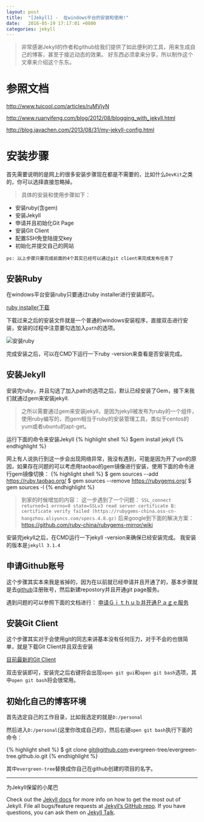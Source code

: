 ```yaml
---
layout: post
title:  "[Jekyll] -  在windows平台的安装和使用!"
date:   2016-05-19 17:17:01 +0800
categories: jekyll
---
```


> 非常感谢Jekyll的作者和github给我们提供了如此便利的工具，用来生成自己的博客，甚至于接近动态的效果。
> 好东西必须拿来分享，所以制作这个文章来介绍这个东东。

<!--more-->

# 参照文档
<http://www.tuicool.com/articles/ruMVjyN>

<http://www.ruanyifeng.com/blog/2012/08/blogging_with_jekyll.html>

<http://blog.javachen.com/2013/08/31/my-jekyll-config.html>

# 安装步骤
首先需要说明的是网上的很多安装步骤现在都是不需要的，比如什么`DevKit`之类的，你可以选择直接忽略掉。

> 具体的安装和使用步骤如下：

*  安装ruby(含gem)
*  安装Jekyll
*  申请并且初始化Git Page
*  安装Git Client
*  配置SSH免登陆提交key
*  初始化并提交自己的网站


`ps: 以上步骤只要完成前面的4个其实已经可以通过git client来完成发布任务了`

## 安装Ruby
在windows平台安装ruby只要通过ruby installer进行安装即可。

[ruby installer下载](http://rubyinstaller.org/downloads/)

下载过来之后的安装文件就是一个普通的windows安装程序，直接双击进行安装，安装的过程中注意要勾选加入`path`的选项。

![安装ruby](http://cn.yizeng.me/assets/images/posts/2013-05-11-ruby-installer.png) 

完成安装之后，可以在CMD下运行一下ruby -version来查看是否安装完成。

## 安装Jekyll

安装完ruby，并且勾选了加入path的选项之后，默认已经安装了Gem，接下来我们就通过gem来安装jekyll.

> 之所以需要通过gem来安装jekyll，是因为jekyll被发布为ruby的一个组件，使用ruby编写的，而gem相当于ruby的安装管理工具，类似于centos的yum或者ubuntu的apt-get。

运行下面的命令来安装Jekyll
{% highlight shell %}
$gem install jekyll
{% endhighlight %}

网上有人说执行到这一步会出现网络异常，我没有遇到，可能是因为开了vpn的原因，如果存在问题的可以考虑用taobao的gem镜像进行安装，使用下面的命令进行gem镜像切换：
{% highlight shell %}
$ gem sources --add https://ruby.taobao.org/ 
$ gem sources --remove https://rubygems.org/
$ gem sources -l
{% endhighlight %}

> 到家的时候增加的内容：
这一步遇到了一个问题：
`SSL_connect returned=1 errno=0 state=SSLv3 read server certificate B: certificate verify failed (https://rubygems-china.oss-cn-hangzhou.aliyuncs.com/specs.4.8.gz)`
后来google到下面的解决方案：
<https://github.com/ruby-china/rubygems-mirror/wiki>





安装完jekyll之后，在CMD运行一下jekyll -version来确保已经安装完成。
我安装的版本是`jekyll 3.1.4`


## 申请Github账号

这个步骤其实本来我是省掉的，因为在以前就已经申请并且开通了的，基本步骤就是去[github](https://github.com)注册账号，然后新建repostory并且开通git page服务。

遇到问题的可以参照下面的文档进行：
[申请Ｇｉｔｈｕｂ并开通Ｐａｇｅ服务](http://www.tuicool.com/articles/ruMVjyN)


## 安装Git Client

这个步骤其实对于会使用git的同志来讲基本没有任何压力，对于不会的也很简单，就是下载Git Client并且双击安装

[目前最新的Git Client](https://github-windows.s3.amazonaws.com/GitHubSetup.exe)

双击安装即可，安装完之后右键将会出现`open git gui`和`open git bash`选项，其中`open git bash`将会很常用。

## 初始化自己的博客环境

首先选定自己的工作目录，比如我选定的就是`D:/personal`

然后进入`D:/personal`(这里你改成自己的)，然后右键`open git bash`执行下面的命令：

{% highlight shell %}
$ git clone git@github.com:evergreen-tree/evergreen-tree.github.io.git
{% endhighlight %}

其中`evergreen-tree`替换成你自己在github创建的项目的名字。


------------
为Jekyll保留的小尾巴

Check out the [Jekyll docs][jekyll-docs] for more info on how to get the most out of Jekyll. File all bugs/feature requests at [Jekyll’s GitHub repo][jekyll-gh]. If you have questions, you can ask them on [Jekyll Talk][jekyll-talk].

[jekyll-docs]: http://jekyllrb.com/docs/home
[jekyll-gh]:   https://github.com/jekyll/jekyll
[jekyll-talk]: https://talk.jekyllrb.com/
